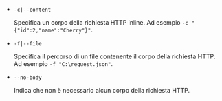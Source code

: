 * `-c|--content`

  Specifica un corpo della richiesta HTTP inline. Ad esempio `-c "{"id":2,"name":"Cherry"}"`.

* `-f|--file`

  Specifica il percorso di un file contenente il corpo della richiesta HTTP. Ad esempio `-f "C:\request.json"`.

* `--no-body`

  Indica che non è necessario alcun corpo della richiesta HTTP.
